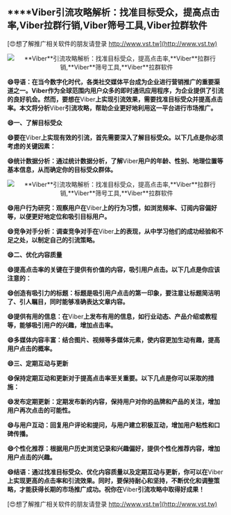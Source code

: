 ## ****Viber**引流攻略解析：找准目标受众，提高点击率,**Viber**拉群行销,**Viber**筛号工具,**Viber**拉群软件**

[😍想了解推广相关软件的朋友请登录 http://www.vst.tw](http://www.vst.tw)

 <center><img src="https://vst.tw/MP4/tuiguang/png/3.png" alt="**Viber**引流攻略解析：找准目标受众，提高点击率,**Viber**拉群行销,**Viber**筛号工具,**Viber**拉群软件"></center>

**😄导语：在当今数字化时代，各类社交媒体平台成为企业进行营销推广的重要渠道之一。**Viber**作为全球范围内用户众多的即时通讯应用程序，为企业提供了引流的良好机会。然而，要想在**Viber**上实现引流效果，需要找准目标受众并提高点击率。本文将分析**Viber**引流攻略，帮助企业更好地利用这一平台进行市场推广。**

**😄一、了解目标受众**

**😄要在**Viber**上实现有效的引流，首先需要深入了解目标受众。以下几点是你必须考虑的关键因素：**

**😄统计数据分析：通过统计数据分析，了解**Viber**用户的年龄、性别、地理位置等基本信息，从而确定你的目标受众群体。**

 <center><img src="https://vst.tw/MP4/tuiguang/png/7.png" alt="**Viber**引流攻略解析：找准目标受众，提高点击率,**Viber**拉群行销,**Viber**筛号工具,**Viber**拉群软件"></center>

**😄用户行为研究：观察用户在**Viber**上的行为习惯，如浏览频率、订阅内容偏好等，以便更好地定位和吸引目标用户。**

**😄竞争对手分析：调查竞争对手在**Viber**上的表现，从中学习他们的成功经验和不足之处，以制定自己的引流策略。**

**😄二、优化内容质量**

**😄提高点击率的关键在于提供有价值的内容，吸引用户点击。以下几点是你应该注意的：**

**😄创造有吸引力的标题：标题是吸引用户点击的第一印象，要注意让标题简洁明了、引人瞩目，同时能够准确表达文章内容。**

**😄提供有用的信息：在**Viber**上发布有用的信息，如行业动态、产品介绍或教程等，能够吸引用户的兴趣，增加点击率。**

**😄多媒体内容丰富：结合图片、视频等多媒体元素，使内容更加生动有趣，提高用户点击的概率。**

**😄三、定期互动与更新**

**😄保持定期互动和更新对于提高点击率至关重要。以下几点是你可以采取的措施：**

**😄发布定期更新：定期发布新的内容，保持用户对你的品牌和产品的关注，增加用户再次点击的可能性。**

**😄与用户互动：回复用户评论和提问，与用户建立积极互动，增加用户粘性和口碑传播。**

**😄个性化推荐：根据用户历史浏览记录和兴趣偏好，提供个性化推荐内容，增加用户点击的兴趣。**

**😄结语：通过找准目标受众、优化内容质量以及定期互动与更新，你可以在**Viber**上实现更高的点击率和引流效果。同时，要保持耐心和坚持，不断优化和调整策略，才能获得长期的市场推广成功。祝你在**Viber**引流攻略中取得好成果！**

[😍想了解推广相关软件的朋友请登录 http://www.vst.tw](http://www.vst.tw)



